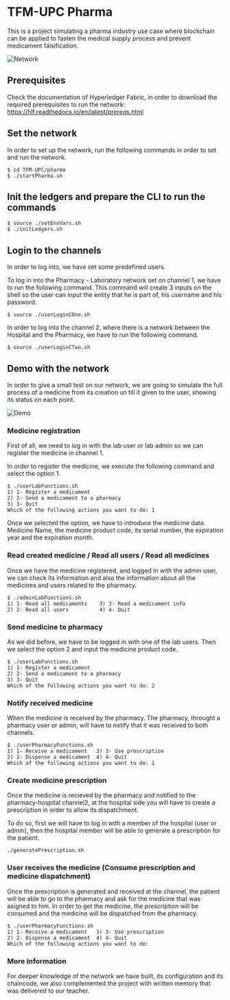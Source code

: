 # TFM-UPC Pharma

This is a project simulating a pharma industry use case where blockchain can be applied to fasten the medical supply process and prevent medicament falsification.

![Network](https://i.ibb.co/3v4KnGb/Screenshot-2022-11-17-at-21-40-03.png)

## Prerequisites

Check the documentation of Hyperledger Fabric, in order to download the required prerequisites to run the network: https://hlf.readthedocs.io/en/latest/prereqs.html

## Set the network

In order to set up the network, run the following commands in order to set and run the network.

```
$ cd TFM-UPC/pharma
$ ./startPharma.sh
```

## Init the ledgers and prepare the CLI to run the commands

```
$ source ./setEnvVars.sh
$ ./initLedgers.sh
```

## Login to the channels

In order to log into, we have set some predefined users.

To log in into the Pharmacy - Laboratory network set on channel 1, we have to run the following command. This command will create 3 inputs on the shell so the user can input the entity that he is part of, his username and his password.

```
$ source ./userLoginCOne.sh
```

In order to log into the channel 2, where there is a network between the Hospital and the Pharmacy, we have to run the following command.

```
$ source ./userLoginCTwo.sh
```

## Demo with the network

In order to give a small test on our network, we are going to simulate the full process of a medicine from its creation un till it given to the user, showing its status on each point.

![Demo](https://i.ibb.co/tJV8gdM/Screenshot-2022-11-17-at-22-41-13.png)

### Medicine registration

First of all, we need to log in with the lab user or lab admin so we can register the medicine in channel 1.

In order to register the medicine, we execute the following command and select the option 1.

```
$ ./userLabFunctions.sh
1) 1- Register a medicament
2) 2- Send a medicament to a pharmacy
3) 3- Quit
Which of the following actions you want to do: 1
```

Once we selected the option, we have to introduce the medicine data: Medicine Name, the medicine product code, its serial number, the expiration year and the expiration month.

### Read created medicine / Read all users / Read all medicines

Once we have the medicine registered, and logged in with the admin user, we can check its information and also the information about all the medicines and users related to the pharmacy.

```
$ ./adminLabFunctions.sh
1) 1- Read all medicaments    3) 3- Read a medicament info
2) 2- Read all users          4) 4- Quit
```

### Send medicine to pharmacy

As we did before, we have to be logged in with one of the lab users. Then we select the option 2 and input the medicine product code.

```
$ ./userLabFunctions.sh
1) 1- Register a medicament
2) 2- Send a medicament to a pharmacy
3) 3- Quit
Which of the following actions you want to do: 2
```

### Notify received medicine

When the medicine is received by the pharmacy. The pharmacy, throught a pharmacy user or admin, will have to notify that it was received to both channels.

```
$ ./userPharmacyFunctions.sh
1) 1- Receive a medicament   3) 3- Use prescription
2) 2- Dispense a medicament  4) 4- Quit
Which of the following actions you want to do: 1
```

### Create medicine prescription

Once the medicine is recieved by the pharmacy and notified to the pharmacy-hospital channel2, at the hospital side you will have to create a prescription in order to allow its dispatchment.

To do so, first we will have to log in with a member of the hospital (user or admin), then the hospital member will be able to generate a prescription for the patient.

```
./generatePrescription.sh
```

### User receives the medicine (Consume prescription and medicine dispatchment)

Once the prescription is generated and received at the channel, the patient will be able to go to the pharmacy and ask for the medicine that was asigned to him. In order to get the medicine, the prescription will be consumed and the medicine will be dispatched from the pharmacy.

```
$ ./userPharmacyFunctions.sh
1) 1- Receive a medicament   3) 3- Use prescription
2) 2- Dispense a medicament  4) 4- Quit
Which of the following actions you want to do:
```

### More information

For deeper knowledge of the network we have built, its configuration and its chaincode, we also complemented the project with written memory that was delivered to our teacher.
